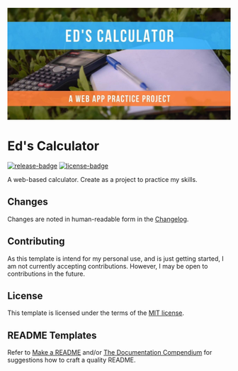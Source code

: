 ![Repo card](branding/github_repo_card.jpg)

# Ed's Calculator

[![release-badge]][release] [![license-badge]][license]

A web-based calculator. Create as a project to practice my skills.

## Changes

Changes are noted in human-readable form in the [Changelog][changelog].

## Contributing

As this template is intend for my personal use, and is just getting started, I am not currently accepting contributions. However, I may be open to contributions in the future.

## License

This template is licensed under the terms of the [MIT license][license].

## README Templates

Refer to [Make a README](https://www.makeareadme.com/) and/or [The Documentation Compendium](https://github.com/kylelobo/The-Documentation-Compendium/tree/master/en/README_TEMPLATES) for suggestions how to craft a quality README.

[license]: ./LICENSE (License)
[changelog]: ./CHANGELOG.md (Changelog)
[license-badge]: https://img.shields.io/github/license/EdRands/WebCalculator?style=flat-square (License badge)
[release]: https://github.com/EdRands/WebCalculator/releases (Releases)
[release-badge]: https://img.shields.io/github/v/release/EdRands/WebCalculator?style=flat-square (Latest release badge)
